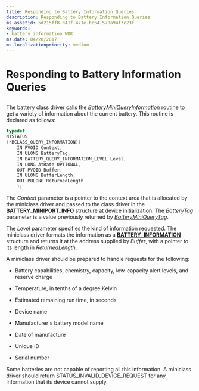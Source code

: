 ```yaml
---
title: Responding to Battery Information Queries
description: Responding to Battery Information Queries
ms.assetid: 5d215ff8-d41f-471e-bc54-570a94f3c23f
keywords:
- battery information WDK
ms.date: 04/20/2017
ms.localizationpriority: medium
---
```


# Responding to Battery Information Queries


## <span id="ddk_responding_to_battery_information_queries_dg"></span><span id="DDK_RESPONDING_TO_BATTERY_INFORMATION_QUERIES_DG"></span>


The battery class driver calls the [*BatteryMiniQueryInformation*](/windows/desktop/api/batclass/nc-batclass-bclass_query_information_callback) routine to get a variety of information about the current battery. This routine is declared as follows:

```cpp
typedef 
NTSTATUS
(*BCLASS_QUERY_INFORMATION)(
    IN PVOID Context,
    IN ULONG BatteryTag,
    IN BATTERY_QUERY_INFORMATION_LEVEL Level,
    IN LONG AtRate OPTIONAL,
    OUT PVOID Buffer,
    IN ULONG BufferLength,
    OUT PULONG ReturnedLength
    );
```

The *Context* parameter is a pointer to the context area that is allocated by the miniclass driver and passed to the class driver in the [**BATTERY\_MINIPORT\_INFO**](/windows/desktop/api/batclass/ns-batclass-battery_miniport_info) structure at device initialization. The *BatteryTag* parameter is a value previously returned by [*BatteryMiniQueryTag*](/windows/desktop/api/batclass/nc-batclass-bclass_query_tag_callback).

The *Level* parameter specifies the kind of information requested. The miniclass driver formats the information as a [**BATTERY\_INFORMATION**](/previous-versions/ff536283(v=vs.85)) structure and returns it at the address supplied by *Buffer*, with a pointer to its length in *ReturnedLength*.

A miniclass driver should be prepared to handle requests for the following:

-   Battery capabilities, chemistry, capacity, low-capacity alert levels, and reserve charge

-   Temperature, in tenths of a degree Kelvin

-   Estimated remaining run time, in seconds

-   Device name

-   Manufacturer's battery model name

-   Date of manufacture

-   Unique ID

-   Serial number

Some batteries are not capable of reporting all this information. A miniclass driver should return STATUS\_INVALID\_DEVICE\_REQUEST for any information that its device cannot supply.

 

